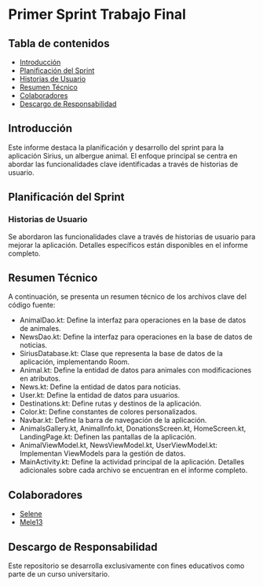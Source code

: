 # Primer Sprint Trabajo Final

## Tabla de contenidos
- [Introducción](#introducción)
- [Planificación del Sprint](#planificación-del-sprint)
- [Historias de Usuario](#historias-de-usuario)
- [Resumen Técnico](#resumen-técnico)
- [Colaboradores](#colaboradores)
- [Descargo de Responsabilidad](#descargo-de-responsabilidad)
 
## Introducción
Este informe destaca la planificación y desarrollo del sprint para la aplicación Sirius, un albergue animal. El enfoque principal se centra en abordar las funcionalidades clave identificadas a través de historias de usuario.

## Planificación del Sprint
### Historias de Usuario
Se abordaron las funcionalidades clave a través de historias de usuario para mejorar la aplicación. Detalles específicos están disponibles en el informe completo.

## Resumen Técnico
A continuación, se presenta un resumen técnico de los archivos clave del código fuente:
- AnimalDao.kt: Define la interfaz para operaciones en la base de datos de animales.
- NewsDao.kt: Define la interfaz para operaciones en la base de datos de noticias.
- SiriusDatabase.kt: Clase que representa la base de datos de la aplicación, implementando Room.
- Animal.kt: Define la entidad de datos para animales con modificaciones en atributos.
- News.kt: Define la entidad de datos para noticias.
- User.kt: Define la entidad de datos para usuarios.
- Destinations.kt: Define rutas y destinos de la aplicación.
- Color.kt: Define constantes de colores personalizados.
- Navbar.kt: Define la barra de navegación de la aplicación.
- AnimalsGallery.kt, AnimalInfo.kt, DonationsScreen.kt, HomeScreen.kt, LandingPage.kt: Definen las pantallas de la aplicación.
- AnimalViewModel.kt, NewsViewModel.kt, UserViewModel.kt: Implementan ViewModels para la gestión de datos.
- MainActivity.kt: Define la actividad principal de la aplicación.
Detalles adicionales sobre cada archivo se encuentran en el informe completo.



## Colaboradores
- [Selene](https://github.com/SeleneGonzalezCurbelo)
- [Mele13](https://github.com/mele13)

## Descargo de Responsabilidad
Este repositorio se desarrolla exclusivamente con fines educativos como parte de un curso universitario.
